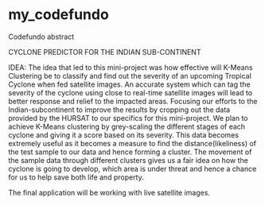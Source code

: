 # my_codefundo
Codefundo abstract

CYCLONE PREDICTOR FOR THE INDIAN SUB-CONTINENT

IDEA: 
	 The idea that led to this mini-project was how effective will K-Means Clustering be to classify and find out the severity of an upcoming Tropical Cyclone when fed satellite images. An accurate system which can tag the severity of the cyclone using close to real-time satellite images will lead to better response and relief to the impacted areas.
Focusing our efforts to the Indian-subcontinent to improve the results by cropping out the data provided by the HURSAT to our specifics for this mini-project.
We plan to achieve K-Means clustering by grey-scaling the different stages of each cyclone and giving it a score based on its severity.   This data becomes extremely useful as it becomes a measure to find the distance(likeliness) of the test sample to our data and hence forming a cluster.
The movement of the sample data through different clusters gives us a fair idea on how the cyclone is going to develop, which area is under threat and hence a chance for us to help save both life and property.

The final application will be working with live satellite images. 
 

